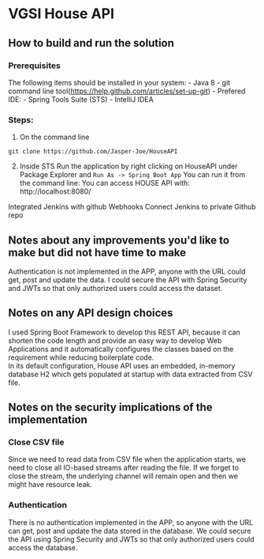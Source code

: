 # VGSI House API

## How to build and run the solution 

### Prerequisites

The following items should be installed in your system:
    -  Java 8
    -  git command line tool(https://help.github.com/articles/set-up-git)
    -  Prefered IDE: 
        -  Spring Tools Suite (STS)
        -  IntelliJ IDEA

### Steps:

1. On the command line
```
git clone https://github.com/Jasper-Joe/HouseAPI
```
2. Inside STS
Run the application  by right clicking on HouseAPI  under Package Explorer and <code>Run As -> Spring Boot App</code>
You can run it from the command line:
You can access HOUSE API with:  http://localhost:8080/

Integrated Jenkins with github Webhooks
Connect Jenkins to private Github repo

## Notes about any improvements you'd like to make but did not have time to make
Authentication is not implemented in the APP, anyone with the URL could get, post and update the data. I could secure the API with Spring Security and JWTs so that only authorized users could access the dataset. 

## Notes on any API design choices
I used Spring Boot Framework to develop this REST API, because it can shorten the code length and provide an easy way to develop Web Applications and it automatically configures the classes based on the requirement while reducing boilerplate code.  
In its default configuration, House API uses an embedded, in-memory database H2 which gets populated at startup with data extracted from CSV file. 

## Notes on the security implications of the implementation

### Close CSV file
Since we need to read data from CSV file when the application starts, we need to close all IO-based streams after reading the file. If we forget to close the stream, the underlying channel will remain open and then we might have resource leak. 

### Authentication
There is no authentication implemented in the APP, so anyone with the URL can get, post and update the data stored in the database. We could secure the API using Spring Security and JWTs so that only authorized users could access the database. 

